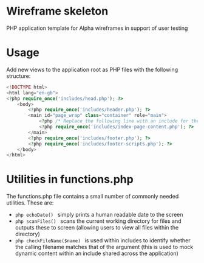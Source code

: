 # Wireframe skeleton

PHP application template for Alpha wireframes in support of user testing

# Usage

Add new views to the application root as PHP files with the following structure:

```php
<!DOCTYPE html>
<html lang="en-gb">
<?php require_once('includes/head.php'); ?>
    <body>
        <?php require_once('includes/header.php'); ?>
        <main id="page_wrap" class="container" role="main">
            <?php /* Replace the following line with an include for the page content */ ?>
            <?php require_once('includes/index-page-content.php'); ?>
        </main>
        <?php require_once('includes/footer.php'); ?>
        <?php require_once('includes/footer-scripts.php'); ?>
    </body>
</html>
```

# Utilities in functions.php

The functions.php file contains a small number of commonly needed utilities. These are:

* ```php echoDate() ``` simply prints a human readable date to the screen
* ```php scanFiles() ``` scans the current working directory for files and outputs these to screen (allowing users to view all files within the directory)
* ```php checkFileName($name) ``` is used within includes to identify whether the calling filename matches that of the argument (this is used to mock dynamic content within an include shared across the application)



